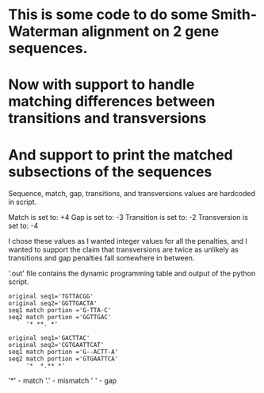 # This is some code to do some Smith-Waterman alignment on 2 gene sequences.
# Now with support to handle matching differences between transitions and transversions
# And support to print the matched subsections of the sequences

Sequence, match, gap, transitions, and transversions values are hardcoded in script.

Match is set to:        +4
Gap is set to:          -3
Transition is set to:   -2
Transversion is set to: -4 

I chose these values as I wanted integer values for all the penalties, and I wanted to 
support the claim that transversions are twice as unlikely as transitions and gap 
penalties fall somewhere in between.

'.out' file contains the dynamic programming table and output of the python script.

```
original seq1='TGTTACGG'
original seq2='GGTTGACTA'
seq1 match portion ='G-TTA-C'
seq2 match portion ='GGTTGAC'
     '* **. *'

original seq1='GACTTAC'
original seq2='CGTGAATTCAT'
seq1 match portion ='G--ACTT-A'
seq2 match portion ='GTGAATTCA'
     '*  *.** *'
```

'*' - match
'.' - mismatch
' ' - gap